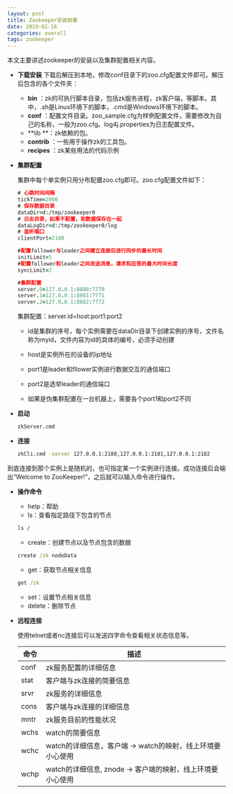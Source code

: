 ```yaml
---
layout: post
title: Zookeeper安装部署
date: 2019-02-16
categories: overall
tags: zookeeper
---
```


本文主要讲述zookeeper的安装以及集群配置相关内容。

- **下载安装**
    下载后解压到本地，修改conf目录下的zoo.cfg配置文件即可。解压后包含的各个文件夹：
    
    - **bin** ：zk的可执行脚本目录，包括zk服务进程，zk客户端，等脚本。其中，.sh是Linux环境下的脚本，.cmd是Windows环境下的脚本。
    - **conf** ：配置文件目录。zoo_sample.cfg为样例配置文件，需要修改为自己的名称，一般为zoo.cfg。log4j.properties为日志配置文件。
    - **lib **：zk依赖的包。
    - **contrib** ：一些用于操作zk的工具包。
    - **recipes** ：zk某些用法的代码示例
    
- **集群配置**

    集群中每个单实例只用分布配置zoo.cfg即可。zoo.cfg配置文件如下：

    ```pro
    # 心跳时间间隔
    tickTime=2000
    # 保存数据目录
    dataDir=d:/tmp/zookeeper0
    # 日志目录，如果不配置，和数据保存在一起
    dataLogDir=d:/tmp/zookeeper0/log
    # 监听端口
    clientPort=2180
    
    #配置follower与leader之间建立连接后进行同步的最长时间
    initLimit=5
    #配置follower和leader之间发送消息，请求和应答的最大时间长度
    syncLimit=2
    
    #集群配置
    server.0=127.0.0.1:8880:7770 
    server.1=127.0.0.1:8881:7771 
    server.2=127.0.0.1:8882:7772
    ```

    集群配置：server.id=host:port1:port2

    - id是集群的序号，每个实例需要在dataDir目录下创建实例的序号，文件名称为myid，文件内容为id的具体的编号，必须手动创建

    - host是实例所在的设备的ip地址
    - port1是leader和fllower实例进行数据交互的通信端口
    - port2是选举leader的通信端口
    - 如果是伪集群配置在一台机器上，需要各个port1和port2不同

- **启动**
  
    ```cmd
    zkServer.cmd
    ```
    
- **连接**
  
    ```cmd
    zkCli.cmd -server 127.0.0.1:2180,127.0.0.1:2181,127.0.0.1:2182
    ```
到底连接到那个实例上是随机的，也可指定某一个实例进行连接。成功连接后会输出“Welcome to ZooKeeper!”，之后就可以输入命令进行操作。
    
- **操作命令**
  
    - help：帮助 
    - ls：查看指定路径下包含的节点
    ```cmd
    ls /
    ```
    - create：创建节点以及节点包含的数据
    ```cmd
    create /zk nodeData
    ```
    - get：获取节点相关信息
    ```cmd
    get /zk
    ```
    - set：设置节点相关信息
    - delete：删除节点

- **远程连接**

  使用telnet或者nc连接后可以发送四字命令查看相关状态信息等。

  | 命令 | 描述                                                       |
  | ---- | ---------------------------------------------------------- |
  | conf | zk服务配置的详细信息                                       |
  | stat | 客户端与zk连接的简要信息                                   |
  | srvr | zk服务的详细信息                                           |
  | cons | 客户端与zk连接的详细信息                                   |
  | mntr | zk服务目前的性能状况                                       |
  | wchs | watch的简要信息                                            |
  | wchc | watch的详细信息，客户端 -> watch的映射，线上环境要小心使用 |
  | wchp | watch的详细信息, znode -> 客户端的映射，线上环境要小心使用 |